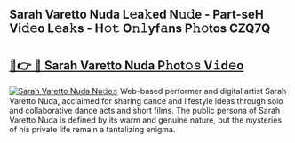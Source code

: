 ## Sarah Varetto Nuda L𝚎a𝚔ed N𝚞𝚍e - Part-seH Vi𝚍𝚎o L𝚎a𝚔s - H𝚘𝚝 O𝚗𝚕yf𝚊ns P𝚑𝚘tos CZQ7Q

# <h2><a href="http://kfdpve.oniu.top/?m=Sarah+Varetto+Nuda">🔗👉 🔴 Sarah Varetto Nuda P𝚑ot𝚘𝚜 V𝚒d𝚎o</a></h2>

[![Sarah Varetto Nuda Nu𝚍e𝚜](https://i.imgur.com/0qMVB7G.gif)](http://kfdpve.oniu.top/?m=Sarah+Varetto+Nuda)
Web-based performer and digital artist Sarah Varetto Nuda, acclaimed for sharing dance and lifestyle ideas through solo and collaborative dance acts and short films. The public persona of Sarah Varetto Nuda is defined by its warm and genuine nature, but the mysteries of his private life remain a tantalizing enigma.  
